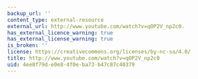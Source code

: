 ```yaml
---
backup_url: ''
content_type: external-resource
external_url: http://www.youtube.com/watch?v=qOP2V_np2c0.
has_external_licence_warning: true
has_external_license_warning: true
is_broken: ''
license: https://creativecommons.org/licenses/by-nc-sa/4.0/
title: http://www.youtube.com/watch?v=qOP2V_np2c0
uid: 4ee8f79d-e0e8-4f0e-ba73-b47c87c40379
---
```

